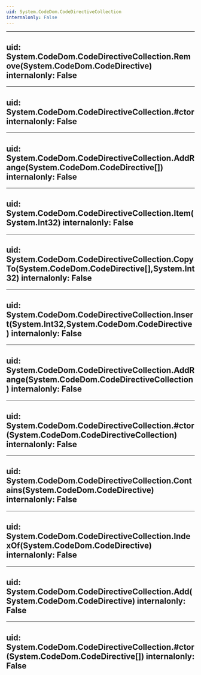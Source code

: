 ```yaml
---
uid: System.CodeDom.CodeDirectiveCollection
internalonly: False
---
```


---
uid: System.CodeDom.CodeDirectiveCollection.Remove(System.CodeDom.CodeDirective)
internalonly: False
---

---
uid: System.CodeDom.CodeDirectiveCollection.#ctor
internalonly: False
---

---
uid: System.CodeDom.CodeDirectiveCollection.AddRange(System.CodeDom.CodeDirective[])
internalonly: False
---

---
uid: System.CodeDom.CodeDirectiveCollection.Item(System.Int32)
internalonly: False
---

---
uid: System.CodeDom.CodeDirectiveCollection.CopyTo(System.CodeDom.CodeDirective[],System.Int32)
internalonly: False
---

---
uid: System.CodeDom.CodeDirectiveCollection.Insert(System.Int32,System.CodeDom.CodeDirective)
internalonly: False
---

---
uid: System.CodeDom.CodeDirectiveCollection.AddRange(System.CodeDom.CodeDirectiveCollection)
internalonly: False
---

---
uid: System.CodeDom.CodeDirectiveCollection.#ctor(System.CodeDom.CodeDirectiveCollection)
internalonly: False
---

---
uid: System.CodeDom.CodeDirectiveCollection.Contains(System.CodeDom.CodeDirective)
internalonly: False
---

---
uid: System.CodeDom.CodeDirectiveCollection.IndexOf(System.CodeDom.CodeDirective)
internalonly: False
---

---
uid: System.CodeDom.CodeDirectiveCollection.Add(System.CodeDom.CodeDirective)
internalonly: False
---

---
uid: System.CodeDom.CodeDirectiveCollection.#ctor(System.CodeDom.CodeDirective[])
internalonly: False
---
